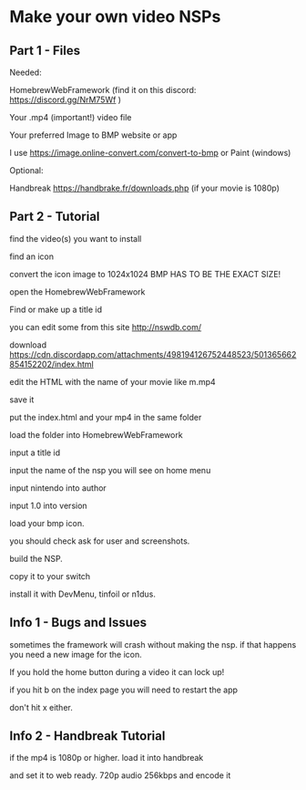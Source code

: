 # Make your own video NSPs

## Part 1 - Files

Needed:

HomebrewWebFramework (find it on this discord: https://discord.gg/NrM75Wf )

Your .mp4 (important!) video file

Your preferred Image to BMP website or app

I use https://image.online-convert.com/convert-to-bmp or Paint (windows)

Optional: 

Handbreak https://handbrake.fr/downloads.php (if your movie is 1080p)

## Part 2 - Tutorial

find the video(s) you want to install

find an icon

convert the icon image to 1024x1024 BMP HAS TO BE THE EXACT SIZE!

open the HomebrewWebFramework

Find or make up a title id

you can edit some from this site http://nswdb.com/

download https://cdn.discordapp.com/attachments/498194126752448523/501365662854152202/index.html

edit the HTML with the name of your movie like m.mp4 

save it

put the index.html and your mp4 in the same folder 

load the folder into HomebrewWebFramework

input a title id

input the name of the nsp you will see on home menu

input nintendo into author

input 1.0 into version

load your bmp icon.

you should check ask for user and screenshots.

build the NSP.

copy it to your switch

install it with DevMenu, tinfoil or n1dus.

## Info 1 - Bugs and Issues

sometimes the framework will crash without making the nsp. if that happens you need a new image for the icon.

If you hold the home button during a video it can lock up!

if you hit b on the index page you will need to restart the app

don't hit x either.

## Info 2 - Handbreak Tutorial

if the mp4 is 1080p or higher. load it into handbreak

and set it to web ready. 720p audio 256kbps and encode it

